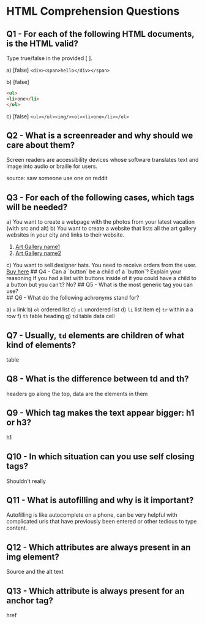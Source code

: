 # HTML Comprehension Questions

## Q1 - For each of the following HTML documents, is the HTML valid?

Type true/false in the provided [ ].

a) [false] `<div><span>hello</div></span>`

b) [false]

```html
<ul>
<li>one</li>
</ol>
```

c) [false] `<ul></ul><img/><ol><li>one</li></ol>`

## Q2 - What is a screenreader and why should we care about them?

Screen readers are accessibility devices whose software translates text and image into audio or braille for users.

source: saw someone use one on reddit

## Q3 - For each of the following cases, which tags will be needed?

a) You want to create a webpage with the photos from your latest vacation
<img></img> (with src and alt)
b) You want to create a website that lists all the art gallery websites in your city and links to their website.
<ol>
<li><a href="linkofthesite1.com">Art Gallery name1</a></li>
<li><a href="linkofthesite2.com">Art Gallery name2</a></li>
</ol>
c) You want to sell designer hats. You need to receive orders from the user.
<a href="mailto:mydesignerhat@email.com">Buy here</a>
## Q4 - Can a `button` be a child of a `button`? Explain your reasoning
If you had a list with buttons inside of it you could have a child to a button but you can't? No?
## Q5 - What is the most generic tag you can use?
<div>
## Q6 - What do the following achronyms stand for?

a) `a`
link
b) `ol`
ordered list
c) `ul`
unordered list
d) `li`
list item
e) `tr`
within a <table> a row
f) `th`
table heading
g) `td`
table data cell
## Q7 - Usually, `td` elements are children of what kind of elements?
table
## Q8 - What is the difference between td and th?
headers go along the top, data are the elements in them
## Q9 - Which tag makes the text appear bigger: h1 or h3?
h1
## Q10 - In which situation can you use self closing tags?
Shouldn't really
## Q11 - What is autofilling and why is it important?
Autofilling is like autocomplete on a phone, can be very helpful with complicated urls that have previously been entered or other tedious to type content.
## Q12 - Which attributes are always present in an img element?
Source and the alt text
## Q13 - Which attribute is always present for an anchor tag?
href 